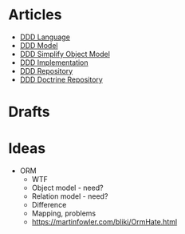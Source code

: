 # Articles

* [DDD Language](ddd_language/language.md)
* [DDD Model](ddd_model/model.md)
* [DDD Simplify Object Model](ddd_simplify_model/simplify_model.md)
* [DDD Implementation](ddd_implementation/implementation.md)
* [DDD Repository](ddd_repository/repository.md)
* [DDD Doctrine Repository](ddd_doctrine_repository/doctrine.md)

# Drafts

# Ideas

* ORM
  * WTF
  * Object model - need?
  * Relation model - need?
  * Difference
  * Mapping, problems
  * https://martinfowler.com/bliki/OrmHate.html
